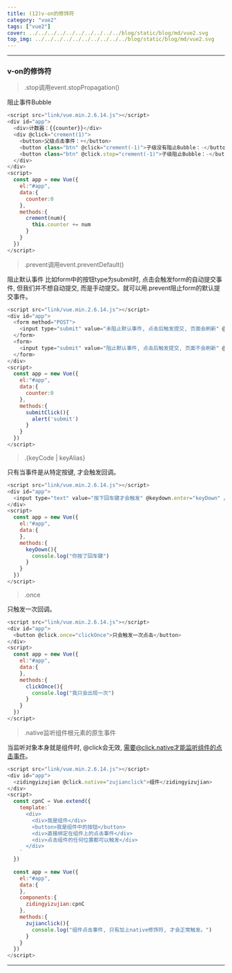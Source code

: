```yaml
---
title: (12)v-on的修饰符
category: "vue2"
tags: ["vue2"]
cover: ../../../../../../../../../../blog/static/blog/md/vue2.svg
top_img: ../../../../../../../../../../blog/static/blog/md/vue2.svg
---
```


***

### v-on的修饰符



> .stop调用event.stopPropagation()

阻止事件Bubble


```js vue2
<script src="link/vue.min.2.6.14.js"></script>
<div id="app">
  <div>计数器：{{counter}}</div>
  <div @click="crement(1)">
    <button>父级点击事件：+</button>
    <button class="btn" @click="crement(-1)">子级没有阻止Bubble：-</button>
    <button class="btn" @click.stop="crement(-1)">子级阻止Bubble：-</button>
  </div>
</div>
<script>
  const app = new Vue({
    el:"#app",
    data:{
      counter:0
    },
    methods:{
      crement(num){
        this.counter += num
      }
    }
  })
</script>
```



> .prevent调用event.preventDefault()

阻止默认事件
比如form中的按钮type为submit时, 点击会触发form的自动提交事件, 但我们并不想自动提交, 而是手动提交。就可以用.prevent阻止form的默认提交事件。


```js vue2
<script src="link/vue.min.2.6.14.js"></script>
<div id="app">
  <form method="POST">
    <input type="submit" value="未阻止默认事件, 点击后触发提交, 页面会刷新" @click="submitClick" />
  </form>
  <form>
    <input type="submit" value="阻止默认事件, 点击后触发提交, 页面不会刷新" @click.prevent="submitClick" />
  </form>
</div>
<script>
  const app = new Vue({
    el:"#app",
    data:{
      counter:0
    },
    methods:{
      submitClick(){
        alert('submit')
      }
    }
  })
</script>
```




> .{keyCode | keyAlias}

只有当事件是从特定按键, 才会触发回调。


```js vue2
<script src="link/vue.min.2.6.14.js"></script>
<div id="app">
  <input type="text" value="按下回车键才会触发" @keydown.enter="keyDown" />
</div>
<script>
  const app = new Vue({
    el:"#app",
    data:{
    },
    methods:{
      keyDown(){
        console.log("你按了回车键")
      }
    }
  })
</script>
```


> .once

只触发一次回调。

```js vue2
<script src="link/vue.min.2.6.14.js"></script>
<div id="app">
  <button @click.once="clickOnce">只会触发一次点击</button>
</div>
<script>
  const app = new Vue({
    el:"#app",
    data:{
    },
    methods:{
      clickOnce(){
        console.log("我只会出现一次")
      }
    }
  })
</script>
```



> .native监听组件根元素的原生事件

当监听对象本身就是组件时, @click会无效, 需要@click.native才能监听组件的点击事件。


```js vue2
<script src="link/vue.min.2.6.14.js"></script>
<div id="app">
  <zidingyizujian @click.native="zujianclick">组件</zidingyizujian>
</div>
<script>
  const cpnC = Vue.extend({
    template:`
      <div>
        <div>我是组件</div>
        <button>我是组件中的按钮</button>
        <div>直接绑定在组件上的点击事件</div>
        <div>点击组件的任何位置都可以触发</div>
      </div>
    `
  })
  
  const app = new Vue({
    el:"#app",
    data:{
    },
    components:{
      zidingyizujian:cpnC
    },
    methods:{
      zujianclick(){
        console.log("组件点击事件, 只有加上native修饰符, 才会正常触发。")
      }
    }
  })
</script>
```



***